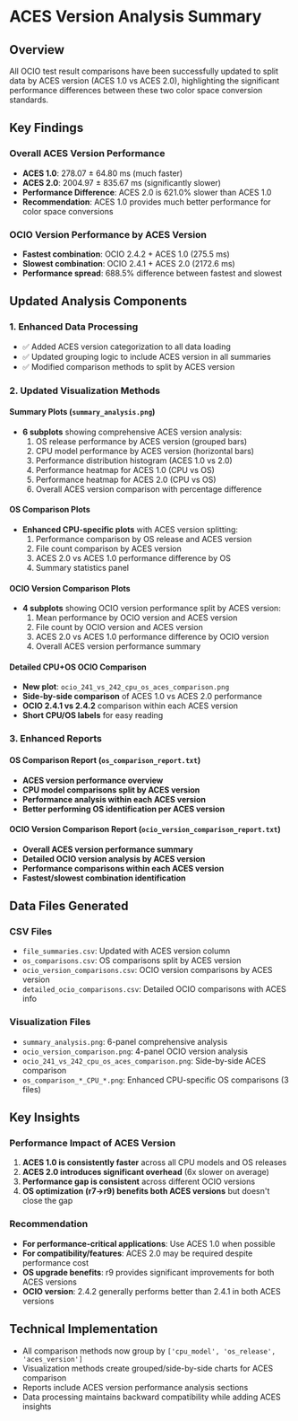 # ACES Version Analysis Summary

## Overview
All OCIO test result comparisons have been successfully updated to split data by ACES version (ACES 1.0 vs ACES 2.0), highlighting the significant performance differences between these two color space conversion standards.

## Key Findings

### Overall ACES Version Performance
- **ACES 1.0**: 278.07 ± 64.80 ms (much faster)
- **ACES 2.0**: 2004.97 ± 835.67 ms (significantly slower)
- **Performance Difference**: ACES 2.0 is 621.0% slower than ACES 1.0
- **Recommendation**: ACES 1.0 provides much better performance for color space conversions

### OCIO Version Performance by ACES Version
- **Fastest combination**: OCIO 2.4.2 + ACES 1.0 (275.5 ms)
- **Slowest combination**: OCIO 2.4.1 + ACES 2.0 (2172.6 ms)
- **Performance spread**: 688.5% difference between fastest and slowest

## Updated Analysis Components

### 1. Enhanced Data Processing
- ✅ Added ACES version categorization to all data loading
- ✅ Updated grouping logic to include ACES version in all summaries
- ✅ Modified comparison methods to split by ACES version

### 2. Updated Visualization Methods

#### Summary Plots (`summary_analysis.png`)
- **6 subplots** showing comprehensive ACES version analysis:
  1. OS release performance by ACES version (grouped bars)
  2. CPU model performance by ACES version (horizontal bars)
  3. Performance distribution histogram (ACES 1.0 vs 2.0)
  4. Performance heatmap for ACES 1.0 (CPU vs OS)
  5. Performance heatmap for ACES 2.0 (CPU vs OS)
  6. Overall ACES version comparison with percentage difference

#### OS Comparison Plots
- **Enhanced CPU-specific plots** with ACES version splitting:
  1. Performance comparison by OS release and ACES version
  2. File count comparison by ACES version
  3. ACES 2.0 vs ACES 1.0 performance difference by OS
  4. Summary statistics panel

#### OCIO Version Comparison Plots
- **4 subplots** showing OCIO version performance split by ACES version:
  1. Mean performance by OCIO version and ACES version
  2. File count by OCIO version and ACES version
  3. ACES 2.0 vs ACES 1.0 performance difference by OCIO version
  4. Overall ACES version performance summary

#### Detailed CPU+OS OCIO Comparison
- **New plot**: `ocio_241_vs_242_cpu_os_aces_comparison.png`
- **Side-by-side comparison** of ACES 1.0 vs ACES 2.0 performance
- **OCIO 2.4.1 vs 2.4.2** comparison within each ACES version
- **Short CPU/OS labels** for easy reading

### 3. Enhanced Reports

#### OS Comparison Report (`os_comparison_report.txt`)
- **ACES version performance overview**
- **CPU model comparisons split by ACES version**
- **Performance analysis within each ACES version**
- **Better performing OS identification per ACES version**

#### OCIO Version Comparison Report (`ocio_version_comparison_report.txt`)
- **Overall ACES version performance summary**
- **Detailed OCIO version analysis by ACES version**
- **Performance comparisons within each ACES version**
- **Fastest/slowest combination identification**

## Data Files Generated

### CSV Files
- `file_summaries.csv`: Updated with ACES version column
- `os_comparisons.csv`: OS comparisons split by ACES version
- `ocio_version_comparisons.csv`: OCIO version comparisons by ACES version
- `detailed_ocio_comparisons.csv`: Detailed OCIO comparisons with ACES info

### Visualization Files
- `summary_analysis.png`: 6-panel comprehensive analysis
- `ocio_version_comparison.png`: 4-panel OCIO version analysis
- `ocio_241_vs_242_cpu_os_aces_comparison.png`: Side-by-side ACES comparison
- `os_comparison_*_CPU_*.png`: Enhanced CPU-specific OS comparisons (3 files)

## Key Insights

### Performance Impact of ACES Version
1. **ACES 1.0 is consistently faster** across all CPU models and OS releases
2. **ACES 2.0 introduces significant overhead** (6x slower on average)
3. **Performance gap is consistent** across different OCIO versions
4. **OS optimization (r7→r9) benefits both ACES versions** but doesn't close the gap

### Recommendation
- **For performance-critical applications**: Use ACES 1.0 when possible
- **For compatibility/features**: ACES 2.0 may be required despite performance cost
- **OS upgrade benefits**: r9 provides significant improvements for both ACES versions
- **OCIO version**: 2.4.2 generally performs better than 2.4.1 in both ACES versions

## Technical Implementation
- All comparison methods now group by `['cpu_model', 'os_release', 'aces_version']`
- Visualization methods create grouped/side-by-side charts for ACES comparison
- Reports include ACES version performance analysis sections
- Data processing maintains backward compatibility while adding ACES insights
